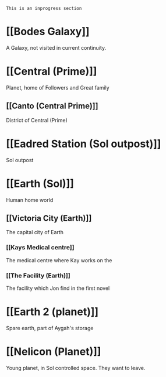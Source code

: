 `This is an inprogress section`
# [[Bodes Galaxy]]
A Galaxy, not visited in current continuity.
# [[Central (Prime)]]
Planet, home of Followers and Great family
## [[Canto (Central Prime)]]
District of Central (Prime)
# [[Eadred Station (Sol outpost)]]
Sol outpost
# [[Earth (Sol)]]
Human home world 
## [[Victoria City (Earth)]]
The capital city of Earth
### [[Kays Medical centre]]
The medical centre where Kay works on the 
### [[The Facility (Earth)]]
The facility which Jon find in the first novel
# [[Earth 2 (planet)]]
Spare earth, part of Aygah's storage
#  [[Nelicon (Planet)]] 
Young planet, in Sol controlled space. They want to leave. 